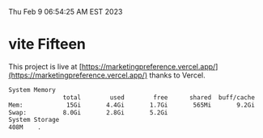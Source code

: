 Thu Feb  9 06:54:25 AM EST 2023

# vite Fifteen


This project is live at [https://marketingpreference.vercel.app/](https://marketingpreference.vercel.app/) thanks to Vercel.

```bash
System Memory
               total        used        free      shared  buff/cache   available
Mem:            15Gi       4.4Gi       1.7Gi       565Mi       9.2Gi        10Gi
Swap:          8.0Gi       2.8Gi       5.2Gi
System Storage
408M	.
